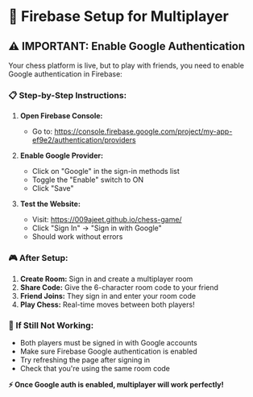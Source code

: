 # 🔧 Firebase Setup for Multiplayer

## ⚠️ IMPORTANT: Enable Google Authentication

Your chess platform is live, but to play with friends, you need to enable Google authentication in Firebase:

### 📋 Step-by-Step Instructions:

1. **Open Firebase Console:**
   - Go to: https://console.firebase.google.com/project/my-app-ef9e2/authentication/providers

2. **Enable Google Provider:**
   - Click on "Google" in the sign-in methods list
   - Toggle the "Enable" switch to ON
   - Click "Save"

3. **Test the Website:**
   - Visit: https://009ajeet.github.io/chess-game/
   - Click "Sign In" → "Sign in with Google"
   - Should work without errors

### 🎮 After Setup:

1. **Create Room:** Sign in and create a multiplayer room
2. **Share Code:** Give the 6-character room code to your friend
3. **Friend Joins:** They sign in and enter your room code
4. **Play Chess:** Real-time moves between both players!

### 🐛 If Still Not Working:

- Both players must be signed in with Google accounts
- Make sure Firebase Google authentication is enabled
- Try refreshing the page after signing in
- Check that you're using the same room code

**⚡ Once Google auth is enabled, multiplayer will work perfectly!**
